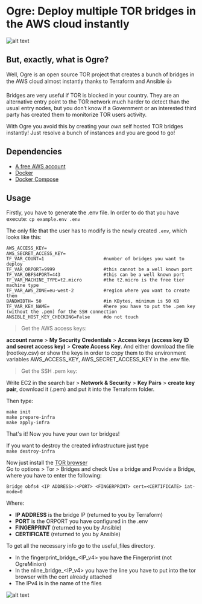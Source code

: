 # Ogre: Deploy multiple TOR bridges in the AWS cloud instantly

![alt text](https://github.com/i3q2-sys/PTN/blob/main/image/ogre.png)


## But, exactly, what is Ogre?

Well, Ogre is an open source TOR project that creates a bunch of bridges in the AWS cloud almost instantly thanks to Terraform and Ansible :+1:

Bridges are very useful if TOR is blocked in your country. They are an alternative entry point to the TOR network much harder to detect than the usual entry nodes, but you don’t know if a Government or an interested third party has created them to monitorize TOR users activity.

With Ogre you avoid this by creating your *own* self hosted TOR bridges instantly! Just resolve a bunch of instances and you are good to go!

## Dependencies

- [A free AWS account](https://aws.amazon.com/es/premiumsupport/knowledge-center/create-and-activate-aws-account/)
- [Docker](https://docs.docker.com/engine/install/ubuntu/) 
- [Docker Compose](https://docs.docker.com/compose/install/)

## Usage
Firstly, you have to generate the .env file. In order to do that you have execute:
`cp example.env .env`

The only file that the user has to modify is the newly created `.env`, which looks like this:

```
AWS_ACCESS_KEY=
AWS_SECRET_ACCESS_KEY=
TF_VAR_COUNT=1                      #number of bridges you want to deploy
TF_VAR_ORPORT=9999                  #this cannot be a well known port
TF_VAR_OBFS4PORT=443                #this can be a well known port
TF_VAR_MACHINE_TYPE=t2.micro        #the t2.micro is the free tier machine type
TF_VAR_AWS_ZONE=eu-west-2           #region where you want to create them
BANDWIDTH= 50                       #in KBytes, minimum is 50 KB
TF_VAR_KEY_NAME=                    #here you have to put the .pem key (without the .pem) for the SSH connection
ANSIBLE_HOST_KEY_CHECKING=False     #do not touch
```

> Get the AWS access keys:

**account name** > **My Security Credentials** > **Access keys (access key ID and secret access key)** > **Create Access Key**. And either download the file (rootkey.csv) or show the keys in order to copy them to the environment variables AWS_ACCESS_KEY, AWS_SECRET_ACCESS_KEY in the .env file.


> Get the SSH .pem key:

Write EC2 in the search bar > **Network & Security** > **Key Pairs** > **create key pair**, download it (.pem) and put it into the Terraform folder.


Then type:

```
make init 
make prepare-infra 
make apply-infra 
```

That's it! Now you have your own tor bridges!

If you want to destroy the created infrastructure just type <br>
`make destroy-infra`

Now just install the [TOR browser](https://www.torproject.org/download/)<br>
Go to options > Tor > Bridges and check Use a bridge and Provide a Bridge, where you have to enter the following:<br>

`Bridge obfs4 <IP ADDRESS>:<PORT> <FINGERPRINT> cert=<CERTIFICATE> iat-mode=0`

Where:
- **IP ADDRESS** is the bridge IP (returned to you by Terraform)
- **PORT** is the ORPORT you have configured in the .env
- **FINGERPRINT** (returned to you by Ansible)
- **CERTIFICATE** (returned to you by Ansible)

To get all the necessary info go to the useful_files directory.

- In the fingerprint_bridge_<IP_v4> you have the Fingerprint (not OgreMinion)
- In the nline_bridge_<IP_v4> you have the line you have to put into the tor browser with the cert already attached
- The IPv4 is in the name of the files

![alt text](https://github.com/i3q2-sys/PTN/blob/main/image/tor_3.png)



